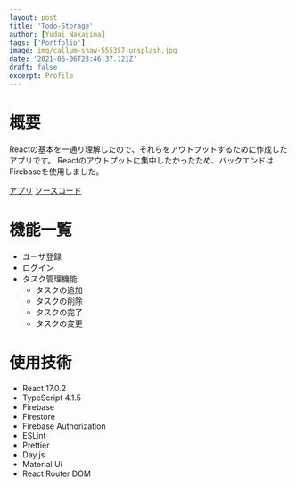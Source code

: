 ```yaml
---
layout: post
title: 'Todo-Storage'
author: [Yudai Nakajima]
tags: ['Portfolio']
image: img/callum-shaw-555357-unsplash.jpg
date: '2021-06-06T23:46:37.121Z'
draft: false
excerpt: Profile
---
```


# 概要
Reactの基本を一通り理解したので、それらをアウトプットするために作成したアプリです。
Reactのアウトプットに集中したかったため、バックエンドはFirebaseを使用しました。

[アプリ](https://todo-strage.web.app)
[ソースコード](https://github.com/KituneUdon/todo-storage)

# 機能一覧
- ユーザ登録
- ログイン
- タスク管理機能
  - タスクの追加
  - タスクの削除
  - タスクの完了
  - タスクの変更
# 使用技術
- React 17.0.2
- TypeScript 4.1.5
- Firebase
- Firestore
- Firebase Authorization
- ESLint
- Prettier
- Day.js
- Material Ui
- React Router DOM
